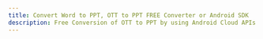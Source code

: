 ---title: Convert Word to PPT, OTT to PPT FREE Converter or Android SDKdescription: Free Conversion of OTT to PPT by using Android Cloud APIs & SDKs. Also Create, Edit & Render Microsoft Word & OpenOffice documents in the Cloud.---